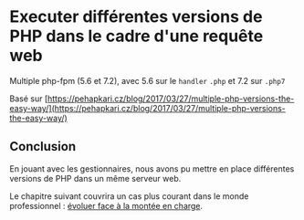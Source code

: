 # Executer différentes versions de PHP dans le cadre d'une requête web

Multiple php-fpm (5.6 et 7.2), avec 5.6 sur le `handler` `.php` et 7.2 sur `.php7`

Basé sur [https://pehapkari.cz/blog/2017/03/27/multiple-php-versions-the-easy-way/](https://pehapkari.cz/blog/2017/03/27/multiple-php-versions-the-easy-way/)



## Conclusion

En jouant avec les gestionnaires, nous avons pu mettre en place différentes versions de PHP dans un même serveur web.

Le chapitre suivant couvrira un cas plus courant dans le monde professionnel : [évoluer face à la montée en charge](/08-php-scalability).